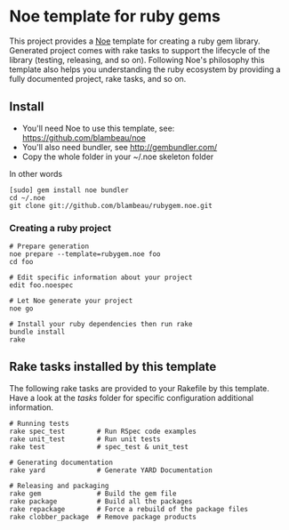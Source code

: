 # Noe template for ruby gems

This project provides a [Noe](https://github.com/blambeau/noe) template for creating a
ruby gem library. Generated project comes with rake tasks to support the lifecycle of
the library (testing, releasing, and so on). Following Noe's philosophy this template
also helps you understanding the ruby ecosystem by providing a fully documented project,
rake tasks, and so on.

## Install

* You'll need Noe to use this template, see: https://github.com/blambeau/noe
* You'll also need bundler, see http://gembundler.com/
* Copy the whole folder in your ~/.noe skeleton folder

In other words

    [sudo] gem install noe bundler
    cd ~/.noe
    git clone git://github.com/blambeau/rubygem.noe.git

### Creating a ruby project

    # Prepare generation
    noe prepare --template=rubygem.noe foo
    cd foo

    # Edit specific information about your project
    edit foo.noespec

    # Let Noe generate your project
    noe go

    # Install your ruby dependencies then run rake
    bundle install
    rake

## Rake tasks installed by this template

The following rake tasks are provided to your Rakefile by this template. Have a look at the
_tasks_ folder for specific configuration additional information.

    # Running tests
    rake spec_test        # Run RSpec code examples
    rake unit_test        # Run unit tests
    rake test             # spec_test & unit_test

    # Generating documentation
    rake yard             # Generate YARD Documentation

    # Releasing and packaging
    rake gem              # Build the gem file
    rake package          # Build all the packages
    rake repackage        # Force a rebuild of the package files
    rake clobber_package  # Remove package products
